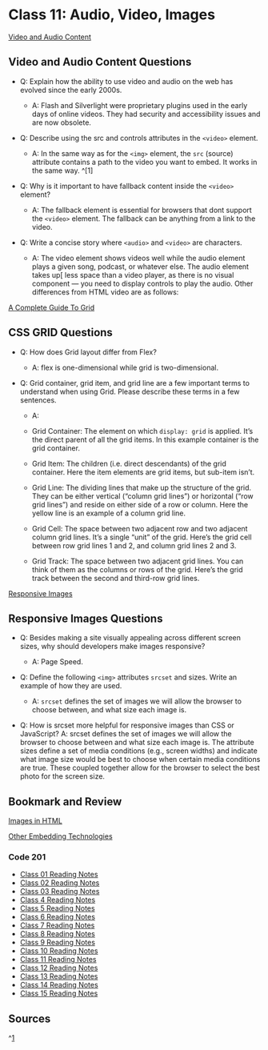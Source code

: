 # Class 11: Audio, Video, Images

[Video and Audio Content](https://developer.mozilla.org/en-US/docs/Learn/HTML/Multimedia_and_embedding/Video_and_audio_content)

## Video and Audio Content Questions

- Q: Explain how the ability to use video and audio on the web has evolved since the early 2000s.

  - A: Flash and Silverlight were proprietary plugins used in the early days of online videos. They had security and accessibility issues and are now obsolete.

- Q: Describe using the src and controls attributes in the `<video>` element.

  - A: In the same way as for the `<img>` element, the `src` (source) attribute contains a path to the video you want to embed. It works in the same way. ^[1]

- Q: Why is it important to have fallback content inside the `<video>` element?

  - A: The fallback element is essential for browsers that dont support the `<video>` element. The fallback can be anything from a link to the video.

- Q: Write a concise story where `<audio>` and `<video>` are characters.

  - A: The video element shows videos well while the audio element plays a given song, podcast, or whatever else. The audio element takes up[ less space than a video player, as there is no visual component — you need to display controls to play the audio. Other differences from HTML video are as follows:

[A Complete Guide To Grid](https://css-tricks.com/snippets/css/complete-guide-grid/)

## CSS GRID Questions

- Q: How does Grid layout differ from Flex?

  - A: flex is one-dimensional while grid is two-dimensional.


- Q: Grid container, grid item, and grid line are a few important terms to understand when using Grid. Please describe these terms in a few sentences.

  - A:
  - Grid Container:  The element on which `display: grid` is applied. It’s the direct parent of all the grid items. In this example container is the grid container.

  - Grid Item: The children (i.e. direct descendants) of the grid container. Here the item elements are grid items, but sub-item isn’t.

  - Grid Line: The dividing lines that make up the structure of the grid. They can be either vertical (“column grid lines”) or horizontal (“row grid lines”) and reside on either side of a row or column. Here the yellow line is an example of a column grid line.

  - Grid Cell: The space between two adjacent row and two adjacent column grid lines. It’s a single “unit” of the grid. Here’s the grid cell between row grid lines 1 and 2, and column grid lines 2 and 3.

  - Grid Track: The space between two adjacent grid lines. You can think of them as the columns or rows of the grid. Here’s the grid track between the second and third-row grid lines.


[Responsive Images](https://developer.mozilla.org/en-US/docs/Learn/HTML/Multimedia_and_embedding/Responsive_images)

## Responsive Images Questions

- Q: Besides making a site visually appealing across different screen sizes, why should developers make images responsive?

  - A: Page Speed.

- Q: Define the following `<img>` attributes `srcset` and sizes. Write an example of how they are used.
 
  - A: `srcset` defines the set of images we will allow the browser to choose between, and what size each image is.

- Q: How is srcset more helpful for responsive images than CSS or JavaScript?
A: srcset defines the set of images we will allow the browser to choose between and what size each image is. The attribute sizes define a set of media conditions (e.g., screen widths) and indicate what image size would be best to choose when certain media conditions are true. These coupled together allow for the browser to select the best photo for the screen size. 


## Bookmark and Review

[Images in HTML](https://developer.mozilla.org/en-US/docs/Learn/HTML/Multimedia_and_embedding/Images_in_HTML)


[Other Embedding Technologies](https://developer.mozilla.org/en-US/docs/Learn/HTML/Multimedia_and_embedding/Other_embedding_technologies)


### Code 201

- [Class 01 Reading Notes](/code201/class-01.md)
- [Class 02 Reading Notes](/code201/class-02.md)
- [Class 03 Reading Notes](/code201/class-03.md)
- [Class 4 Reading Notes](/code201/class-04.md)
- [Class 5 Reading Notes](/code201/class-05.md)
- [Class 6 Reading Notes](/code201/class-06.md)
- [Class 7 Reading Notes](/code201/class-07.md)
- [Class 8 Reading Notes](/code201/class-08.md)
- [Class 9 Reading Notes](/code201/class-09.md)
- [Class 10 Reading Notes](/code201/class-10.md)
- [Class 11 Reading Notes](/code201/class-11.md)
- [Class 12 Reading Notes](/code201/class-12.md)
- [Class 13 Reading Notes](/code201/class-13.md)
- [Class 14 Reading Notes](/code201/class-14.md)
- [Class 15 Reading Notes](/code201/class-15.md)

## Sources

^[1](https://developer.mozilla.org/en-US/docs/Web/HTML/Element/video#attr-src)
